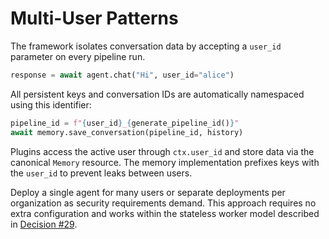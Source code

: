 # Multi-User Patterns

The framework isolates conversation data by accepting a `user_id` parameter on every pipeline run.

````python
response = await agent.chat("Hi", user_id="alice")
````

All persistent keys and conversation IDs are automatically namespaced using this identifier:

````python
pipeline_id = f"{user_id}_{generate_pipeline_id()}"
await memory.save_conversation(pipeline_id, history)
````

Plugins access the active user through `ctx.user_id` and store data via the canonical `Memory` resource. The memory implementation prefixes keys with the `user_id` to prevent leaks between users.

Deploy a single agent for many users or separate deployments per organization as security requirements demand. This approach requires no extra configuration and works within the stateless worker model described in [Decision #29](../ARCHITECTURE.md#29-multi-user-support-user_id-parameter-pattern).
